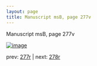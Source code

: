 ```yaml
---
layout: page
title: Manuscript msB, page 277v
---
```


Manuscript msB, page 277v

[![image](http://www.homermultitext.org/iipsrv?OBJ=IIP,1.0&FIF=/project/homer/pyramidal/deepzoom/hmt/vbbifolio/pending/vb_277v_278r.tif&WID=100&CVT=JPEG)](http://www.homermultitext.org/ict2/?urn=urn:cite2:hmt:vbbifolio.pending:vb_277v_278r)

prev:  [277r](../277r) | next:  [278r](../278r)


